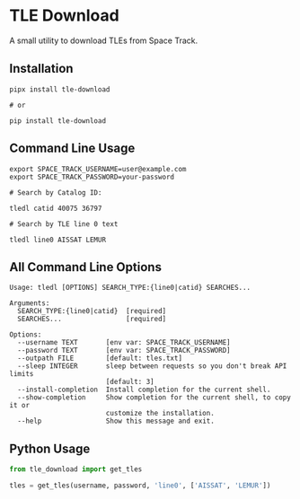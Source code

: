 # TLE Download

A small utility to download TLEs from Space Track.

## Installation

```
pipx install tle-download

# or

pip install tle-download
```

## Command Line Usage

```
export SPACE_TRACK_USERNAME=user@example.com
export SPACE_TRACK_PASSWORD=your-password

# Search by Catalog ID:

tledl catid 40075 36797

# Search by TLE line 0 text

tledl line0 AISSAT LEMUR
```

## All Command Line Options

```
Usage: tledl [OPTIONS] SEARCH_TYPE:{line0|catid} SEARCHES...

Arguments:
  SEARCH_TYPE:{line0|catid}  [required]
  SEARCHES...                [required]

Options:
  --username TEXT       [env var: SPACE_TRACK_USERNAME]
  --password TEXT       [env var: SPACE_TRACK_PASSWORD]
  --outpath FILE        [default: tles.txt]
  --sleep INTEGER       sleep between requests so you don't break API limits
                        [default: 3]
  --install-completion  Install completion for the current shell.
  --show-completion     Show completion for the current shell, to copy it or
                        customize the installation.
  --help                Show this message and exit.
```

## Python Usage

```python
from tle_download import get_tles

tles = get_tles(username, password, 'line0', ['AISSAT', 'LEMUR'])
```
